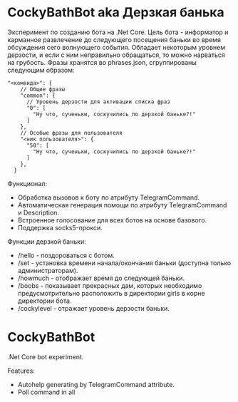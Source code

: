 # CockyBathBot aka Дерзкая банька
Эксперимент по созданию бота на .Net Core.
Цель бота - информатор и карманное развлечение до следующего посещения баньки во время обсуждения сего волнующего события. Обладает некоторым уровнем дерзости, и если с ним неправильно обращаться, то можно нарваться на грубость. Фразы хранятся во phrases.json, сгруппированы следующим образом:

```
"<команда>": {
    // Общие фразы
    "common": {
      // Уровень дерзости для активации списка фраз
      "0": [
        "Ну что, сученьки, соскучились по дерзкой баньке?!"
      ]
    },
    // Особые фразы для пользователя
    "<ник пользователя>": {
      "50": [
        "Ну что, сученьки, соскучились по дерзкой баньке?!"
      ]
    },    
  }
```

Функционал:
* Обработка вызовов к боту по атрибуту TelegramCommand.
* Автоматическая генерация помощи по атрибуту TelegramCommand и Description.
* Встроенное голосование для всех ботов на основе базового.
* Поддержка socks5-прокси.

Функции дерзкой баньки:
* /hello - поздороваться с ботом.
* /set - установка времени начала/окончания баньки (доступна только администраторам).
* /howmuch - отображает время до следующей баньки.
* /boobs - показывает прекрасных дам, которых необходимо предусмотрительно расположить в директории girls в корне директории бота.
* /cockylevel - отражает уровень дерзости баньки.

# CockyBathBot
.Net Core bot experiment.

Features:
* Autohelp generating by TelegramCommand attribute.
* Poll command in all

